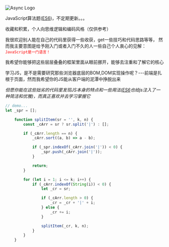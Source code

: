 ![Async Logo](https://yunxi-material-library.oss-cn-hangzhou.aliyuncs.com/recordImg/786/EsSfKfAaMz.png)

JavaScript算法题([ES6](http://es6.ruanyifeng.com/))，不定期更新。。。

收藏和积累，个人向思维逻辑和编码风格（仅供参考）

我很欢迎别人能在自己的代码里获得一些收获，get一些技巧和代码思路等等，
然而我主要意图是给予刚入门或者入门不久的人一些自己个人衷心的见解：<font color='red'>`JavaScript是一门语言！`</font>

我希望你能够把这些层层叠叠的框架里面从眼前挪开，能够去注重和了解它的核心

学习JS，是不是需要研究那些浏览器底层的BOM,DOM实现操作呢？---前端是扎根于页面，然而我希望你的JS能从客户端的泥潭中挣脱出来

*但愿你能在这些拙劣的代码里发现JS本身的特点和一些用法([ES6](http://es6.ruanyifeng.com/)也给js注入了一种简洁和优雅)，而真正喜欢并去学习掌握它*


```javascript
// demo...
let _spr = [];

    function splitItem(sr = '', k, n) {
        const _cArr = sr ? sr.split('|') : [];

        if (_cArr.length == n) {
            _cArr.sort((a, b) => a - b);

            if (_spr.indexOf(_cArr.join('|')) < 0) {
                _spr.push(_cArr.join('|'));
            }

            return;
        }

        for (let i = 1; i <= k; i++) {
            if (_cArr.indexOf(String(i)) < 0) {
                let _cr = sr;

                if (_cArr.length > 0) {
                    _cr = _cr + '|' + i;
                } else {
                    _cr += i;
                }

                splitItem(_cr, k, n);
            }
        }
    }
```
